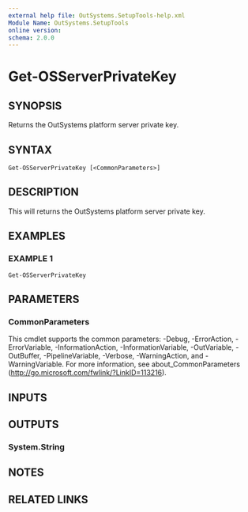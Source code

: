 ```yaml
---
external help file: OutSystems.SetupTools-help.xml
Module Name: OutSystems.SetupTools
online version:
schema: 2.0.0
---
```


# Get-OSServerPrivateKey

## SYNOPSIS
Returns the OutSystems platform server private key.

## SYNTAX

```
Get-OSServerPrivateKey [<CommonParameters>]
```

## DESCRIPTION
This will returns the OutSystems platform server private key.

## EXAMPLES

### EXAMPLE 1
```
Get-OSServerPrivateKey
```

## PARAMETERS

### CommonParameters
This cmdlet supports the common parameters: -Debug, -ErrorAction, -ErrorVariable, -InformationAction, -InformationVariable, -OutVariable, -OutBuffer, -PipelineVariable, -Verbose, -WarningAction, and -WarningVariable.
For more information, see about_CommonParameters (http://go.microsoft.com/fwlink/?LinkID=113216).

## INPUTS

## OUTPUTS

### System.String
## NOTES

## RELATED LINKS
